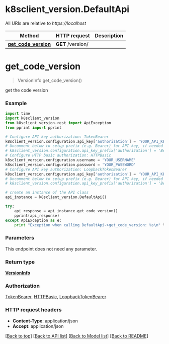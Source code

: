 # k8sclient_version.DefaultApi

All URIs are relative to *https://localhost*

Method | HTTP request | Description
------------- | ------------- | -------------
[**get_code_version**](DefaultApi.md#get_code_version) | **GET** /version/ | 


# **get_code_version**
> VersionInfo get_code_version()



get the code version

### Example 
```python
import time
import k8sclient_version
from k8sclient_version.rest import ApiException
from pprint import pprint

# Configure API key authorization: TokenBearer
k8sclient_version.configuration.api_key['authorization'] = 'YOUR_API_KEY'
# Uncomment below to setup prefix (e.g. Bearer) for API key, if needed
# k8sclient_version.configuration.api_key_prefix['authorization'] = 'Bearer'
# Configure HTTP basic authorization: HTTPBasic
k8sclient_version.configuration.username = 'YOUR_USERNAME'
k8sclient_version.configuration.password = 'YOUR_PASSWORD'
# Configure API key authorization: LoopbackTokenBearer
k8sclient_version.configuration.api_key['authorization'] = 'YOUR_API_KEY'
# Uncomment below to setup prefix (e.g. Bearer) for API key, if needed
# k8sclient_version.configuration.api_key_prefix['authorization'] = 'Bearer'

# create an instance of the API class
api_instance = k8sclient_version.DefaultApi()

try: 
    api_response = api_instance.get_code_version()
    pprint(api_response)
except ApiException as e:
    print "Exception when calling DefaultApi->get_code_version: %s\n" % e
```

### Parameters
This endpoint does not need any parameter.

### Return type

[**VersionInfo**](VersionInfo.md)

### Authorization

[TokenBearer](../README.md#TokenBearer), [HTTPBasic](../README.md#HTTPBasic), [LoopbackTokenBearer](../README.md#LoopbackTokenBearer)

### HTTP request headers

 - **Content-Type**: application/json
 - **Accept**: application/json

[[Back to top]](#) [[Back to API list]](../README.md#documentation-for-api-endpoints) [[Back to Model list]](../README.md#documentation-for-models) [[Back to README]](../README.md)

